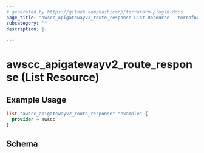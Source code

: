 ```yaml
---
# generated by https://github.com/hashicorp/terraform-plugin-docs
page_title: "awscc_apigatewayv2_route_response List Resource - terraform-provider-awscc"
subcategory: ""
description: |-
  
---
```


# awscc_apigatewayv2_route_response (List Resource)



## Example Usage

```terraform
list "awscc_apigatewayv2_route_response" "example" {
  provider = awscc
}
```

<!-- schema generated by tfplugindocs -->
## Schema
